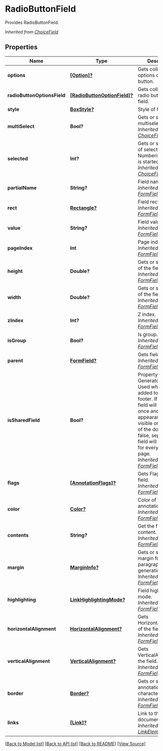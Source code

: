 ﻿# RadioButtonField
Provides RadioButtonField.

*Inherited from [ChoiceField](ChoiceField.md)*
## Properties
Name | Type | Description | Notes
------------ | ------------- | ------------- | -------------
**options** | [**[Option]?**](Option.md) | Gets collection of options of the radio button. | [optional]
**radioButtonOptionsField** | [**[RadioButtonOptionField]?**](RadioButtonOptionField.md) | Gets collection of radio button options field. | [optional]
**style** | [**BoxStyle?**](BoxStyle.md) | Style of field box. | [optional]
**multiSelect** | **Bool?** | Gets or sets multiselection flag.<br />*Inherited from [ChoiceField](ChoiceField.md)* | [optional]
**selected** | **Int?** | Gets or sets index of selected item. Numbering of items is started from 1.<br />*Inherited from [ChoiceField](ChoiceField.md)* | [optional]
**partialName** | **String?** | Field name.<br />*Inherited from [FormField](FormField.md)* | [optional]
**rect** | [**Rectangle?**](Rectangle.md) | Field rectangle.<br />*Inherited from [FormField](FormField.md)* | [optional]
**value** | **String?** | Field value.<br />*Inherited from [FormField](FormField.md)* | [optional]
**pageIndex** | **Int** | Page index.<br />*Inherited from [FormField](FormField.md)* | 
**height** | **Double?** | Gets or sets height of the field.<br />*Inherited from [FormField](FormField.md)* | [optional]
**width** | **Double?** | Gets or sets width of the field.<br />*Inherited from [FormField](FormField.md)* | [optional]
**zIndex** | **Int?** | Z index.<br />*Inherited from [FormField](FormField.md)* | [optional]
**isGroup** | **Bool?** | Is group.<br />*Inherited from [FormField](FormField.md)* | [optional]
**parent** | [**FormField?**](FormField.md) | Gets field parent.<br />*Inherited from [FormField](FormField.md)* | [optional]
**isSharedField** | **Bool?** | Property for Generator support. Used when field is added to header or footer. If true, this field will created once and it's appearance will be visible on all pages of the document. If false, separated field will be created for every document page.<br />*Inherited from [FormField](FormField.md)* | [optional]
**flags** | [**[AnnotationFlags]?**](AnnotationFlags.md) | Gets Flags of the field.<br />*Inherited from [FormField](FormField.md)* | [optional]
**color** | [**Color?**](Color.md) | Color of the annotation.<br />*Inherited from [FormField](FormField.md)* | [optional]
**contents** | **String?** | Get the field content.<br />*Inherited from [FormField](FormField.md)* | [optional]
**margin** | [**MarginInfo?**](MarginInfo.md) | Gets or sets a outer margin for paragraph (for pdf generation)<br />*Inherited from [FormField](FormField.md)* | [optional]
**highlighting** | [**LinkHighlightingMode?**](LinkHighlightingMode.md) | Field highlighting mode.<br />*Inherited from [FormField](FormField.md)* | [optional]
**horizontalAlignment** | [**HorizontalAlignment?**](HorizontalAlignment.md) | Gets HorizontalAlignment of the field.<br />*Inherited from [FormField](FormField.md)* | [optional]
**verticalAlignment** | [**VerticalAlignment?**](VerticalAlignment.md) | Gets VerticalAlignment of the field.<br />*Inherited from [FormField](FormField.md)* | [optional]
**border** | [**Border?**](Border.md) | Gets or sets annotation border characteristics.<br />*Inherited from [FormField](FormField.md)* | [optional]
**links** | [**[Link]?**](Link.md) | Link to the document.<br />*Inherited from [LinkElement](LinkElement.md)* | [optional]

[[Back to Model list]](../README.md#documentation-for-models) [[Back to API list]](../README.md#documentation-for-api-endpoints) [[Back to README]](../README.md) [[View Source]](../AsposePdfCloud/Models/RadioButtonField.swift)

